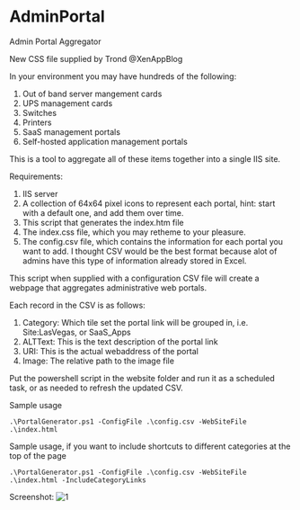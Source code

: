 # AdminPortal
Admin Portal Aggregator

New CSS file supplied by Trond @XenAppBlog

In your environment you may have hundreds of the following:
1. Out of band server mangement cards
2. UPS management cards
3. Switches
4. Printers
5. SaaS management portals
6. Self-hosted application management portals

This is a tool to aggregate all of these items together into a single IIS site.

Requirements:
1. IIS server
2. A collection of 64x64 pixel icons to represent each portal, hint: start with a default one, and add them over time.
3. This script that generates the index.htm file
4. The index.css file, which you may retheme to your pleasure.
5. The config.csv file, which contains the information for each portal you want to add. I thought CSV would be the best format because alot of admins have this type of information already stored in Excel.

This script when supplied with a configuration CSV file will create a webpage that aggregates administrative web portals.

Each record in the CSV is as follows:
1. Category: Which tile set the portal link will be grouped in, i.e. Site:LasVegas, or SaaS_Apps
2. ALTText: This is the text description of the portal link
3. URI: This is the actual webaddress of the portal
4. Image: The relative path to the image file

Put the powershell script in the website folder and run it as a scheduled task, or as needed to refresh the updated CSV.

Sample usage

```.\PortalGenerator.ps1 -ConfigFile .\config.csv -WebSiteFile .\index.html```

Sample usage, if you want to include shortcuts to different categories at the top of the page

```.\PortalGenerator.ps1 -ConfigFile .\config.csv -WebSiteFile .\index.html -IncludeCategoryLinks```

Screenshot:
![1](https://github.com/BronsonMagnan/AdminPortal/blob/master/newCSSSamples.png)

